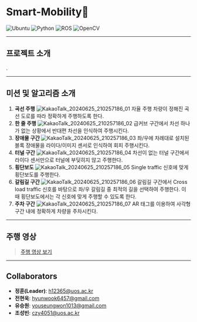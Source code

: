 # Smart-Mobility🚗
![Ubuntu](https://img.shields.io/badge/Ubuntu-E95420?style=for-the-badge&logo=ubuntu&logoColor=white)
![Python](https://img.shields.io/badge/Python-3776AB?style=for-the-badge&logo=python&logoColor=white)
![ROS](https://img.shields.io/badge/ros-%230A0FF9.svg?style=for-the-badge&logo=ros&logoColor=white)
![OpenCV](https://img.shields.io/badge/opencv-%23white.svg?style=for-the-badge&logo=opencv&logoColor=white)

---

## 프로젝트 소개

.

---

## 미션 및 알고리즘 소개

1. **곡선 주행**
![KakaoTalk_20240625_210257186_01](https://github.com/seongbin1231/Smart-Mobility/assets/100406734/5b441a9a-2d2f-44f3-b861-6c997c275ae5)
자율 주행 차량이 정해진 곡선 도로를 따라 정확하게 주행하도록 한다.
3. **한 줄 주행**
![KakaoTalk_20240625_210257186_02](https://github.com/seongbin1231/Smart-Mobility/assets/100406734/98b582a2-b6d5-40a7-be04-629a7332c9e0)
급커브 구간에서 차선 하나가 없는 상황에서 반대편 차선을 인식하여 주행시킨다.
5. **장애물 구간**
![KakaoTalk_20240625_210257186_03](https://github.com/seongbin1231/Smart-Mobility/assets/100406734/1171ea38-a0b0-4284-a001-9a0b33a31e20)
좌/우에 차례대로 설치된 블록 장애물을 라이다/이미지 센서로 인식하여 회피 주행시킨다.
7. **터널 구간**
![KakaoTalk_20240625_210257186_04](https://github.com/seongbin1231/Smart-Mobility/assets/100406734/1352d129-a3e5-4388-b9dc-118154c5bf00)
차선이 없는 터널 구간에서 라이다 센서만으로 터널에 부딪히지 않고 주행한다.
9. **횡단보도**
![KakaoTalk_20240625_210257186_05](https://github.com/seongbin1231/Smart-Mobility/assets/100406734/1a8b06ae-94de-4f7b-90d5-6312f36f67d9)
Single traffic 신호에 맞게 횡단보도를 주행한다.
11. **갈림길 구간**
![KakaoTalk_20240625_210257186_06](https://github.com/seongbin1231/Smart-Mobility/assets/100406734/d81b88ef-a06f-4e18-8375-f4e58b358e5d)
갈림길 구간에서 Cross load traffic 신호를 바탕으로 좌/우 갈림길 중 최적의 길을 선택하여 주행한다. 이때 횡단보도에서는 각 신호에 맞게 주행할 수 있도록 한다.
13. **주차 구간**
![KakaoTalk_20240625_210257186_07](https://github.com/seongbin1231/Smart-Mobility/assets/100406734/0258adf9-cc45-4d27-854f-7ca9708e8376)
AR 태그를 이용하여 사각형 구간 내에 정확하게 차량을 주차시킨다.
---

## 주행 영상

> [주행 영상 보기](https://youtube.com/shorts/uRC0T9Ergz4)

---

## Collaborators

- **정훈(Leader)**: [h12365@uos.ac.kr](mailto:h12365@uos.ac.kr)
- **전현욱**: [hyunwook6457@gmail.com](mailto:hyunwook6457@gmail.com)
- **유승원**: [youseungwon1013@gmail.com](mailto:youseungwon1013@gmail.com)
- **조성빈**: [czy4051@uos.ac.kr](mailto:czy4051@uos.ac.kr)
